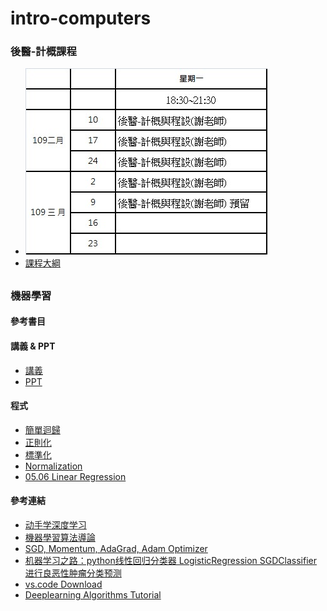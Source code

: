 # intro-computers
### 後醫-計概課程
* ![時程](images/timetable.jpg)
* [課程大綱](https://github.com/jumbokh/intro-computers/blob/master/refers/%E5%BE%8C%E9%86%AB-%E8%A8%88%E6%A6%82%E8%AA%B2%E7%A8%8B%E5%AE%89%E6%8E%92%E5%A4%A7%E7%B6%B1.pdf)
##
### 機器學習
#### 參考書目
#### 講義 & PPT
* [講義](https://github.com/jumbokh/intro-computers/blob/master/%E8%AC%9B%E7%BE%A9.pdf)
* [PPT]()
#### 程式
* [簡單迴歸](https://nbviewer.jupyter.org/github/jumbokh/intro-computers/blob/master/src/simple_regression.ipynb)
* [正則化](https://nbviewer.jupyter.org/github/jumbokh/intro-computers/blob/master/src/%E6%AD%A3%E5%89%87%E5%8C%96.ipynb)
* [標準化](https://nbviewer.jupyter.org/github/jumbokh/intro-computers/blob/master/src/standardizing_sequence.ipynb)
* [Normalization](https://nbviewer.jupyter.org/github/jumbokh/intro-computers/blob/master/src/Normalizing_Sequence.ipynb)
* [05.06 Linear Regression](https://nbviewer.jupyter.org/github/jumbokh/regression_learn/blob/master/src/05.06-Linear-Regression.ipynb)
#### 參考連結
* [动手学深度学习](https://1024.com/a/279/%E4%B8%80%E6%9C%AC%E6%B7%B1%E5%BA%A6%E5%AD%A6%E4%B9%A0%E7%9A%84%E5%A5%BD%E4%B9%A6dive-into-deep-learning-%E4%B8%AD%E8%8B%B1%E6%96%87)
* [機器學習算法導論](https://lib-nuanxin.wqxuetang.com/#/Book/3208845)
* [SGD, Momentum, AdaGrad, Adam Optimizer](https://mc.ai/%E6%A9%9F%E5%99%A8%E5%AD%B8%E7%BF%92ml-notesgd-momentum-adagrad-adam-optimizer-2/)
* [机器学习之路：python线性回归分类器 LogisticRegression SGDClassifier 进行良恶性肿瘤分类预测](https://www.cnblogs.com/Lin-Yi/p/8970510.html)
* [vs.code Download](https://code.visualstudio.com/)
* [Deeplearning Algorithms Tutorial ](https://github.com/KeKe-Li/tutorial)
